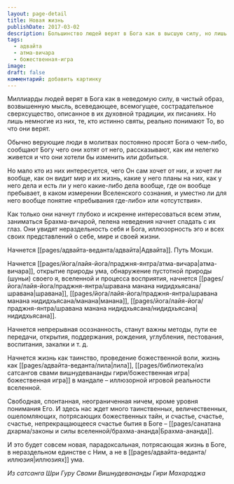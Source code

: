 ```yaml
---
layout: page-detail
title: Новая жизнь
publishDate: 2017-03-02
description: Большинство людей верят в Бога как в высшую силу, но лишь немногие стремятся узнать Его волю и истинную природу. Глубокий поиск приводит к адвайте, атма-вичаре, осознанию нераздельности с Богом и раскрытию божественной игры (лилы). Это путь к брахма-ананде - бесконечному счастью и жизни в единстве с Абсолютом.
tags:
  - адвайта
  - атма-вичара
  - божественная-игра
image: 
draft: false
комментарий: добавить картинку
---
```


Миллиарды людей верят в Бога как в неведомую силу, в чистый образ, возвышенную мысль, всеведающее, всемогущее, сострадательное сверхсущество, описанное в их духовной традиции, их писаниях. Но лишь немногие из них, те, кто истинно святы, реально понимают То, во что они верят.

Обычно верующие люди в молитвах постоянно просят Бога о чем-либо, сообщают Богу чего они хотят от него, рассказывают, как им нелегко живется и что они хотели бы изменить или добиться.

Но мало кто из них интересуется, чего Он сам хочет от них, и хочет ли вообще, как он видит мир и их жизнь, какие у него планы на них, как у него дела и есть ли у него какие-либо дела вообще, где он вообще пребывает, в каком измерении Вселенского сознания, и уместно ли для него вообще понятие «пребывания где-либо» или «отсутствия».

Как только они начнут глубоко и искренне интересоваться всем этим, заниматься Брахма-вичарой, пелена неведения начнет спадать с их глаз. Они увидят нераздельность себя и Бога, иллюзорность эго и всех своих представлений о себе, мире и своей жизни.

Начнется [[pages/адвайта-веданта/адвайта|Адвайта]]. Путь Мокши.

Начнется [[pages/йога/лайя-йога/праджня-янтра/атма-вичара|атма-вичара]], открытие природы ума, обнаружение пустотной природы (шуньи) своего я, вселенной и процесса восприятия, начнется [[pages/йога/лайя-йога/праджня-янтра/шравана манана нидидхьясана/шравана|шравана]], [[pages/йога/лайя-йога/праджня-янтра/шравана манана нидидхьясана/манана|манана]], [[pages/йога/лайя-йога/праджня-янтра/шравана манана нидидхьясана/нидидхьясана|нидидхьясана]].

Начнется непрерывная осознанность, станут важны методы, пути ее передачи, открытия, поддержания, рождения, углубления, пестования, воспитания, закалки и т. д.

Начнется жизнь как таинство, проведение божественной воли, жизнь как [[pages/адвайта-веданта/лила|лила]], [[pages/библиотека/из сатсангов свами вишнудевананды гири/божественная игра|божественная игра]] в мандале – иллюзорной игровой реальности вселенной.

Свободная, спонтанная, неограниченная ничем, кроме уровня понимания Его. И здесь нас ждет много таинственных, величественных, ошеломляющих, потрясающих божественных тайн, и счастье, счастье, счастье, непрекращающееся счастье бытия в Боге – [[pages/санатана дхарма/законы и силы вселенной/брахма-ананда|Брахма-ананда]].

И это будет совсем новая, парадоксальная, потрясающая жизнь в Боге, в нераздельном единстве с Ним, а не в [[pages/адвайта-веданта/иллюзия|иллюзиях]] ума.

*Из сатсанга Шри Гуру Свами Вишнудевананды Гири Махараджа*

